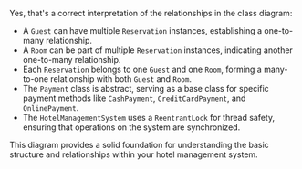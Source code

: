 Yes, that's a correct interpretation of the relationships in the class diagram:

- A `Guest` can have multiple `Reservation` instances, establishing a one-to-many relationship.
- A `Room` can be part of multiple `Reservation` instances, indicating another one-to-many relationship.
- Each `Reservation` belongs to one `Guest` and one `Room`, forming a many-to-one relationship with both `Guest` and `Room`.
- The `Payment` class is abstract, serving as a base class for specific payment methods like `CashPayment`, `CreditCardPayment`, and `OnlinePayment`.
- The `HotelManagementSystem` uses a `ReentrantLock` for thread safety, ensuring that operations on the system are synchronized.

This diagram provides a solid foundation for understanding the basic structure and relationships within your hotel management system.